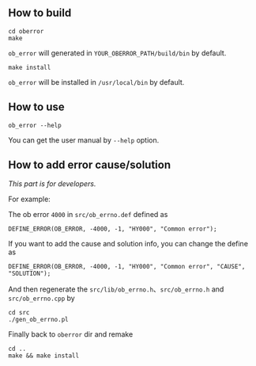 ## How to build

```shell
cd oberror
make
```

`ob_error` will generated in `YOUR_OBERROR_PATH/build/bin` by default.

```shell
make install
```

`ob_error` will be installed in `/usr/local/bin` by default.

## How to use

```shell
ob_error --help
```

You can get the user manual by `--help` option.

## How to add error cause/solution

*This part is for developers.*

For example:

The ob error `4000` in `src/ob_errno.def` defined as

```shell
DEFINE_ERROR(OB_ERROR, -4000, -1, "HY000", "Common error");
```

If you want to add the cause and solution info, you can change the define as

```shell
DEFINE_ERROR(OB_ERROR, -4000, -1, "HY000", "Common error", "CAUSE", "SOLUTION");
```

And then regenerate the `src/lib/ob_errno.h`、`src/ob_errno.h` and `src/ob_errno.cpp` by

```shell
cd src
./gen_ob_errno.pl
```

Finally back to `oberror` dir and remake

```shell
cd ..
make && make install
```